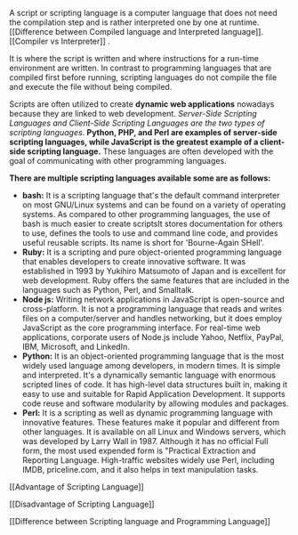 

A script or scripting language is a computer language that does not need the compilation step and is rather interpreted one by one at runtime.[[Difference between Compiled language and Interpreted language]].
[[Compiler vs Interpreter]] . 

It is where the script is written and where instructions for a run-time environment are written. In contrast to programming languages that are compiled first before running, scripting languages do not compile the file and execute the file without being compiled.

Scripts are often utilized to create **dynamic web applications** nowadays because they are linked to web development. *Server-Side Scripting Languages and Client-Side Scripting Languages are the two types of scripting languages*. **Python, PHP, and Perl are examples of server-side scripting languages, while JavaScript is the greatest example of a client-side scripting language.** These languages are often developed with the goal of communicating with other programming languages.

**There are multiple scripting languages available some are as follows:**

-   **bash:** It is a scripting language that's the default command interpreter on most GNU/Linux systems and can be found on a variety of operating systems. As compared to other programming languages, the use of bash is much easier to create scriptsIt stores documentation for others to use, defines the tools to use and command line code, and provides useful reusable scripts. Its name is short for 'Bourne-Again SHell'.
-   **Ruby:** It is a scripting and pure object-oriented programming language that enables developers to create innovative software. It was established in 1993 by Yukihiro Matsumoto of Japan and is excellent for web development. Ruby offers the same features that are included in the languages such as Python, Perl, and Smalltalk.
-   **Node js:** Writing network applications in JavaScript is open-source and cross-platform. It is not a programming language that reads and writes files on a computer/server and handles networking, but it does employ JavaScript as the core programming interface. For real-time web applications, corporate users of Node.js include Yahoo, Netflix, PayPal, IBM, Microsoft, and LinkedIn.
-   **Python:** It is an object-oriented programming language that is the most widely used language among developers, in modern times. It is simple and interpreted. It's a dynamically semantic language with enormous scripted lines of code. It has high-level data structures built in, making it easy to use and suitable for Rapid Application Development. It supports code reuse and software modularity by allowing modules and packages.
-   **Perl:** It is a scripting as well as dynamic programming language with innovative features. These features make it popular and different from other languages. It is available on all Linux and Windows servers, which was developed by Larry Wall in 1987. Although it has no official Full form, the most used expended form is "Practical Extraction and Reporting Language. High-traffic websites widely use Perl, including IMDB, priceline.com, and it also helps in text manipulation tasks.

[[Advantage of Scripting Language]]

[[Disadvantage of Scripting Language]]

[[Difference between Scripting language and Programming Language]]
